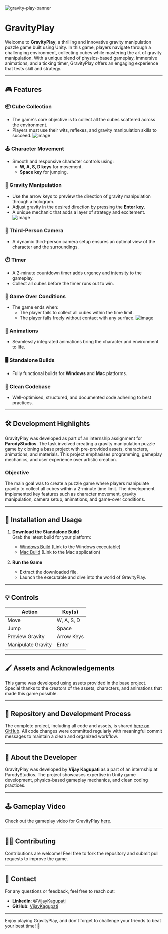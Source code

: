 ![gravity-play-banner](https://github.com/user-attachments/assets/5f247202-3f23-4e3e-a7f9-de9c180be7ac)

# GravityPlay

Welcome to **GravityPlay**, a thrilling and innovative gravity manipulation puzzle game built using Unity. In this game, players navigate through a challenging environment, collecting cubes while mastering the art of gravity manipulation. With a unique blend of physics-based gameplay, immersive animations, and a ticking timer, GravityPlay offers an engaging experience that tests skill and strategy.

---

## 🎮 Features

### 📦 Cube Collection
- The game's core objective is to collect all the cubes scattered across the environment.
- Players must use their wits, reflexes, and gravity manipulation skills to succeed.
  ![image](https://github.com/user-attachments/assets/048b95c5-a63e-4fd9-9a3f-d0ba73c0ab91)


### 🕹️ Character Movement
- Smooth and responsive character controls using:
  - **W, A, S, D keys** for movement.
  - **Space key** for jumping.

### 🌌 Gravity Manipulation
- Use the arrow keys to preview the direction of gravity manipulation through a hologram.
- Adjust gravity in the desired direction by pressing the **Enter key**.
- A unique mechanic that adds a layer of strategy and excitement.
![image](https://github.com/user-attachments/assets/32dc77bf-2f70-47f9-a029-2c88960175db)

### 🎥 Third-Person Camera
- A dynamic third-person camera setup ensures an optimal view of the character and the surroundings.

### ⏱️ Timer
- A 2-minute countdown timer adds urgency and intensity to the gameplay.
- Collect all cubes before the timer runs out to win.

### 🚨 Game Over Conditions
- The game ends when:
  - The player fails to collect all cubes within the time limit.
  - The player falls freely without contact with any surface.
![image](https://github.com/user-attachments/assets/c35c8894-149d-4e9e-97d0-81f178018173)

### 💃 Animations
- Seamlessly integrated animations bring the character and environment to life.

### 🖥️ Standalone Builds
- Fully functional builds for **Windows** and **Mac** platforms.

### 🧹 Clean Codebase
- Well-optimised, structured, and documented code adhering to best practices.

---

## 🛠️ Development Highlights

GravityPlay was developed as part of an internship assignment for **ParodyStudios**. The task involved creating a gravity manipulation puzzle game by cloning a base project with pre-provided assets, characters, animations, and materials. This project emphasises programming, gameplay mechanics, and user experience over artistic creation.

### Objective
The main goal was to create a puzzle game where players manipulate gravity to collect all cubes within a 2-minute time limit. The development implemented key features such as character movement, gravity manipulation, camera setup, animations, and game-over conditions.

---

## 🚀 Installation and Usage

1. **Download the Standalone Build**  
   Grab the latest build for your platform:
   - [Windows Build](#) (Link to the Windows executable)
   - [Mac Build](#) (Link to the Mac application)

2. **Run the Game**  
   - Extract the downloaded file.
   - Launch the executable and dive into the world of GravityPlay.

---

## 💡 Controls

| Action               | Key(s)       |
|-----------------------|--------------|
| Move                 | W, A, S, D   |
| Jump                 | Space        |
| Preview Gravity      | Arrow Keys   |
| Manipulate Gravity   | Enter        |

---

## 🖌️ Assets and Acknowledgements

This game was developed using assets provided in the base project. Special thanks to the creators of the assets, characters, and animations that made this game possible.

---

## 📂 Repository and Development Process

The complete project, including all code and assets, is shared [here on GitHub](#). All code changes were committed regularly with meaningful commit messages to maintain a clean and organized workflow.

---

## 🌟 About the Developer

GravityPlay was developed by **Vijay Kagupati** as a part of an internship at ParodyStudios. The project showcases expertise in Unity game development, physics-based gameplay mechanics, and clean coding practices.

---

## 🕹️ Gameplay Video

Check out the gameplay video for GravityPlay [here](https://drive.google.com/file/d/1QODvkdvWl2zjir_onKP22bxVeBcGunMR/view?usp=drive_link).

---

## 🧑‍💻 Contributing

Contributions are welcome! Feel free to fork the repository and submit pull requests to improve the game.

---

## 📧 Contact

For any questions or feedback, feel free to reach out:
- **Linkedin**: [@VijayKagupati](https://www.linkedin.com/in/vijaykagupati/)
- **GitHub**: [VijayKagupati](https://github.com/VijayKagupati)

---

Enjoy playing GravityPlay, and don't forget to challenge your friends to beat your best time! 🎉
